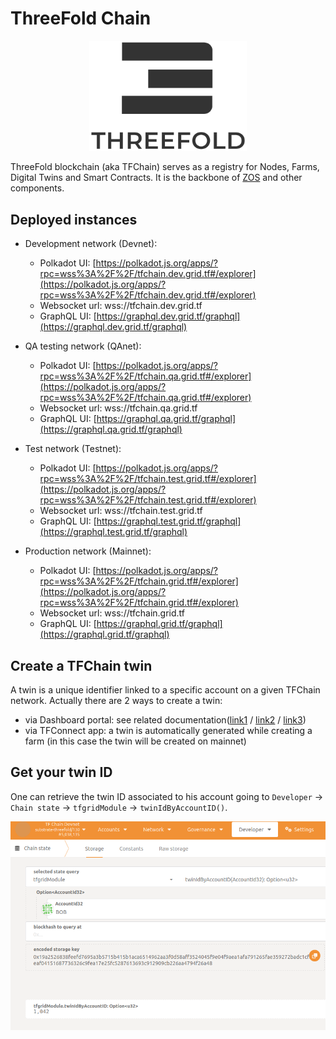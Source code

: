 <h1>ThreeFold Chain</h1>

<p align="center">
  <img height="50%" width="50%" src="img/TF.png">
</p>

ThreeFold blockchain (aka TFChain) serves as a registry for Nodes, Farms, Digital Twins and Smart Contracts.
It is the backbone of [ZOS](https://github.com/threefoldtech/zos) and other components.

## Deployed instances

- Development network (Devnet):

  - Polkadot UI: [https://polkadot.js.org/apps/?rpc=wss%3A%2F%2F/tfchain.dev.grid.tf#/explorer](https://polkadot.js.org/apps/?rpc=wss%3A%2F%2F/tfchain.dev.grid.tf#/explorer)
  - Websocket url: wss://tfchain.dev.grid.tf
  - GraphQL UI: [https://graphql.dev.grid.tf/graphql](https://graphql.dev.grid.tf/graphql)

- QA testing network (QAnet):

  - Polkadot UI: [https://polkadot.js.org/apps/?rpc=wss%3A%2F%2F/tfchain.qa.grid.tf#/explorer](https://polkadot.js.org/apps/?rpc=wss%3A%2F%2F/tfchain.qa.grid.tf#/explorer)
  - Websocket url: wss://tfchain.qa.grid.tf
  - GraphQL UI: [https://graphql.qa.grid.tf/graphql](https://graphql.qa.grid.tf/graphql)

- Test network (Testnet):

  - Polkadot UI: [https://polkadot.js.org/apps/?rpc=wss%3A%2F%2F/tfchain.test.grid.tf#/explorer](https://polkadot.js.org/apps/?rpc=wss%3A%2F%2F/tfchain.test.grid.tf#/explorer)
  - Websocket url: wss://tfchain.test.grid.tf
  - GraphQL UI: [https://graphql.test.grid.tf/graphql](https://graphql.test.grid.tf/graphql)

- Production network (Mainnet):

  - Polkadot UI: [https://polkadot.js.org/apps/?rpc=wss%3A%2F%2F/tfchain.grid.tf#/explorer](https://polkadot.js.org/apps/?rpc=wss%3A%2F%2F/tfchain.grid.tf#/explorer)
  - Websocket url: wss://tfchain.grid.tf
  - GraphQL UI: [https://graphql.grid.tf/graphql](https://graphql.grid.tf/graphql)

## Create a TFChain twin

A twin is a unique identifier linked to a specific account on a given TFChain network.
Actually there are 2 ways to create a twin:

- via Dashboard portal: see related documentation([link1](../dashboard/portal/dashboard_portal_ui_activation.md#create-a-twin) / [link2](../getstarted/TF_Dashboard/TF_Dashboard.md#create-polkadot-extension-account) / [link3](../TF_Farmer_Guide/TF_Complete_Farmer_Guide/farmer_guide.md#1-create-a-farm))
- via TFConnect app: a twin is automatically generated while creating a farm (in this case the twin will be created on mainnet)

## Get your twin ID

One can retrieve the twin ID associated to his account going to `Developer` -> `Chain state` -> `tfgridModule` -> `twinIdByAccountID()`.

![service_contract_twin_from_account](img/service_contract_twin_from_account.png)
